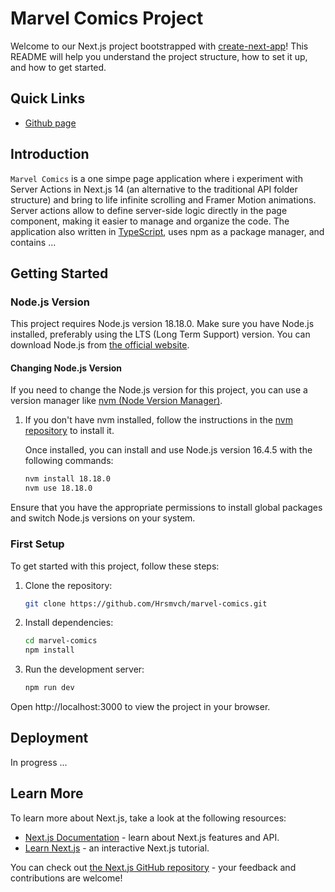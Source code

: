 # Marvel Comics Project

Welcome to our Next.js project bootstrapped with [create-next-app](#https://github.com/vercel/next.js/tree/canary/packages/create-next-app)! This README will help you understand the project structure, how to set it up, and how to get started.

## Quick Links

* [Github page](#!)

## Introduction

`Marvel Comics` is a one simpe page application where i experiment with  Server Actions in Next.js 14 (an alternative to the traditional API folder structure) and bring to life infinite scrolling and Framer Motion animations. Server actions allow to define server-side logic directly in the page component, making it easier to manage and organize the code. The application also written in [TypeScript](https://www.typescriptlang.org/), uses npm as a package manager, and contains ...

## Getting Started

### Node.js Version

This project requires Node.js version 18.18.0. Make sure you have Node.js installed, preferably using the LTS (Long Term Support) version. You can download Node.js from [the official website](https://nodejs.org/).

#### Changing Node.js Version

If you need to change the Node.js version for this project, you can use a version manager like [nvm (Node Version Manager)](https://github.com/nvm-sh/nvm).

1. If you don't have nvm installed, follow the instructions in the [nvm repository](https://github.com/nvm-sh/nvm#install--update-script) to install it.

   Once installed, you can install and use Node.js version 16.4.5 with the following commands:

   ```bash
   nvm install 18.18.0
   nvm use 18.18.0

Ensure that you have the appropriate permissions to install global packages and switch Node.js versions on your system.

### First Setup

To get started with this project, follow these steps:

1. Clone the repository:

   ```bash
   git clone https://github.com/Hrsmvch/marvel-comics.git

2. Install dependencies:

   ```bash
   cd marvel-comics
   npm install

3. Run the development server:

   ```bash
   npm run dev

Open http://localhost:3000 to view the project in your browser.


## Deployment

In progress ...

## Learn More

To learn more about Next.js, take a look at the following resources:

- [Next.js Documentation](https://nextjs.org/docs) - learn about Next.js features and API.
- [Learn Next.js](https://nextjs.org/learn) - an interactive Next.js tutorial.

You can check out [the Next.js GitHub repository](https://github.com/vercel/next.js/) - your feedback and contributions are welcome!
